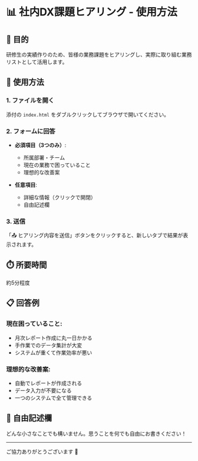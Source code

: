 # 📊 社内DX課題ヒアリング - 使用方法

## 🎯 目的
研修生の実績作りのため、皆様の業務課題をヒアリングし、実際に取り組む業務リストとして活用します。

## 📝 使用方法

### 1. ファイルを開く
添付の `index.html` をダブルクリックしてブラウザで開いてください。

### 2. フォームに回答
- **必須項目（3つのみ）**:
  - 所属部署・チーム
  - 現在の業務で困っていること
  - 理想的な改善案

- **任意項目**:
  - 詳細な情報（クリックで開閉）
  - 自由記述欄

### 3. 送信
「📤 ヒアリング内容を送信」ボタンをクリックすると、新しいタブで結果が表示されます。

## ⏱️ 所要時間
約5分程度

## 📋 回答例
### 現在困っていること:
- 月次レポート作成に丸一日かかる
- 手作業でのデータ集計が大変
- システムが重くて作業効率が悪い

### 理想的な改善案:
- 自動でレポートが作成される
- データ入力が不要になる
- 一つのシステムで全て管理できる

## 💭 自由記述欄
どんな小さなことでも構いません。思うことを何でも自由にお書きください！

---
ご協力ありがとうございます 🙏